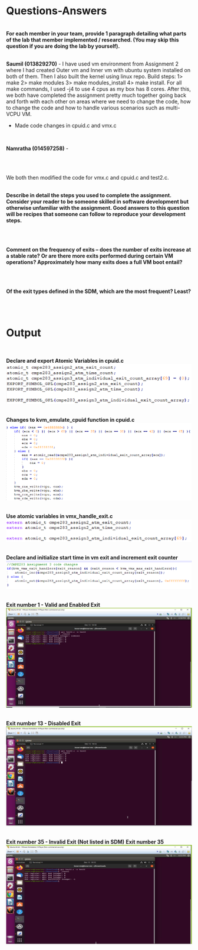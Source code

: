 <h1>Questions-Answers</h1><br/>
<b>For each member in your team, provide 1 paragraph detailing what parts of the lab that member implemented / researched. (You may skip this question if you are doing the lab by yourself).</b><br/><br/>

<b>Saumil (013829270)</b> - I have used vm environment from Assignment 2 where I had created Outer vm and Inner vm with ubuntu system installed on both of them. Then I also built the kernel using linux repo. Build steps: 1> make 2> make modules 3> make modules_install 4> make install. For all make commands, I used -j4 to use 4 cpus as my box has 8 cores. After this, we both have completed the assignment pretty much together going back and forth with each other on areas where we need to change the code, how to change the code and how to handle various scenarios such as multi-VCPU VM.

- Made code changes in cpuid.c and vmx.c
<br/>

<b>Namratha (014597258)</b> - 

<br/>
<br/>

We both then modified the code for vmx.c and cpuid.c and test2.c.
<br/>
<br/>

<b>Describe in detail the steps you used to complete the assignment. Consider your reader to be someone skilled in software development but otherwise unfamiliar with the assignment. Good answers to this question will be recipes that someone can follow to reproduce your development steps.</b>

<br/>
<br/>

<b>Comment on the frequency of exits – does the number of exits increase at a stable rate? Or are there more exits performed during certain VM operations? Approximately how many exits does a full VM boot entail?</b>

<br/>
<br/>

<b>Of the exit types defined in the SDM, which are the most frequent? Least?</b>

<br/>
<br/>

<h1>Output</h1><br/>

<b>Declare and export Atomic Variables in cpuid.c</b><br/>
![Alt text](Screenshots/atomic_variables.png?raw=true "")<br/><br/>

<b>Changes to kvm_emulate_cpuid function in cpuid.c</b><br/>
![Alt text](Screenshots/cpuid_leaf.png?raw=true "")<br/><br/>

<b>Use atomic variables in vmx_handle_exit.c</b><br/>
![Alt text](Screenshots/vmx_atomic.png?raw=true "")<br/><br/>

<b>Declare and initialize start time in vm exit and increment exit counter</b><br/>
![Alt text](Screenshots/vmx_changes.png?raw=true "")<br/><br/>

<b>Exit number 1 - Valid and Enabled Exit</b>
![Alt text](Screenshots/exit1.JPG?raw=true "")<br/><br/>

<b>Exit number 13 - Disabled Exit</b>
![Alt text](Screenshots/exit13.JPG?raw=true "")<br/><br/>

<b>Exit number 35 - Invalid Exit (Not listed in SDM)</b>
<b>Exit number 35</b>
![Alt text](Screenshots/exit35.JPG?raw=true "")<br/><br/>

